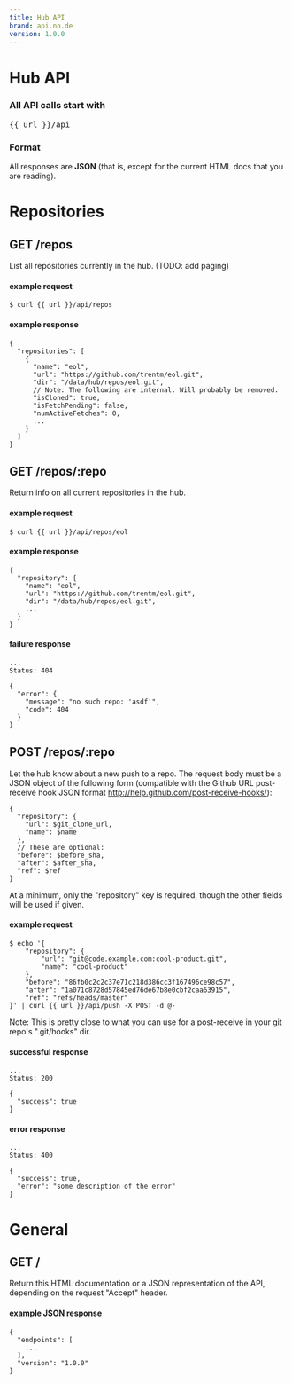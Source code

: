 ```yaml
---
title: Hub API
brand: api.no.de
version: 1.0.0
---
```


# Hub API

### All API calls start with

<pre class="base">
{{ url }}/api
</pre>

### Format

All responses are **JSON** (that is, except for the current HTML docs that
you are reading).


<!--
    # JSON
    GET /api/repos
    POST /api/repos/:repo
        {
          "repository": {
            "url": $git_clone_url,
            "name": $name
          }
          // The following are optional. Just including the above would be
          // typical for a POST to create a new repo entry in the hub.
          "before": $before_sha,
          "after": $after_sha,
          "ref": $ref
        }
    GET /api/repos/:repo
    DELETE /api/repos/:repo
    GET /api/repos/:repo/refs
    GET /api/repos/:repo/refs/:ref/:path
        GET /api/repos/eol/ref/master/README.md
        {
            "ref": "refs/heads/master",
            "path": "README.md",
            "type": "blob",
            "blob" {
                "id": ...
                "data": ...
            }
        }
        ...OR...
        GET /api/repos/eol/refs/master/lib
        {
            "ref": "refs/heads/master",
            "path": "lib",
            "type": "tree",
            "tree": {
              "id": "0bbd683f331433c826bdcfbc31014c1f65713348",
              "entries":
                 [ { id: 'ae2e0f752a4d4363e33f92caacf7bae0042f587e',
                     name: 'eol.py',
                     attributes: 33261 } ]
            }
        }
        GET /api/commit/:id
        {
          "commit": {
            "id": "50c3c7295d473e42adaf14f4e6f12df5c18a6e01",
            "message": "slight adding to Tim's test case for html5 block tags\n",
            "author": {
              "name": "Trent Mick",
              "email": "trentm@gmail.com",
              "time": "2011-03-23T04:48:40.000Z",
              "timeOffset": -420
            },
            "committer": {
              "name": "Trent Mick",
              "email": "trentm@gmail.com",
              "time": "2011-03-23T04:48:40.000Z",
              "timeOffset": -420
            },
            "parents": [
              "b72fee60f3c25e70d349567578f01011c450b5a5"
            ],
            "tree": "16c95e7f8d2006871c34d9e8e716b4d0048eb165"
          },
          "repository": {
            "name": "markdown2",
            "url": "git@github.com:trentm/python-markdown2.git",
            "isCloned": true,
            "isFetchPending": false
          }
        }

    # HTML
    GET /:repo
    GET /:repo/tree/:ref/:path
    GET /:repo/blob/:ref/:path
    GET /:repo/raw/:ref/:path
    GET /:repo/commit/:id
    GET /:repo/commits/:ref
    

-->


# Repositories

## GET /repos

List all repositories currently in the hub. (TODO: add paging)

#### example request

    $ curl {{ url }}/api/repos

#### example response

    {
      "repositories": [
        {
          "name": "eol",
          "url": "https://github.com/trentm/eol.git",
          "dir": "/data/hub/repos/eol.git",
          // Note: The following are internal. Will probably be removed.
          "isCloned": true,
          "isFetchPending": false,
          "numActiveFetches": 0,
          ...
        }
      ]
    }


## GET /repos/:repo

Return info on all current repositories in the hub.

#### example request

    $ curl {{ url }}/api/repos/eol

#### example response

    {
      "repository": {
        "name": "eol",
        "url": "https://github.com/trentm/eol.git",
        "dir": "/data/hub/repos/eol.git",
        ...
      }
    }

#### failure response

    ...
    Status: 404

    {
      "error": {
        "message": "no such repo: 'asdf'",
        "code": 404
      }
    }


## POST /repos/:repo

Let the hub know about a new push to a repo. The request body must be a JSON
object of the following form (compatible with the Github URL post-receive
hook JSON format <http://help.github.com/post-receive-hooks/>):

    {
      "repository": {
        "url": $git_clone_url,
        "name": $name
      },
      // These are optional:
      "before": $before_sha,
      "after": $after_sha,
      "ref": $ref
    }

At a minimum, only the "repository" key is required, though the other
fields will be used if given.


#### example request

    $ echo '{
        "repository": {
            "url": "git@code.example.com:cool-product.git",
            "name": "cool-product"
        },
        "before": "86fb0c2c2c37e71c218d386cc3f167496ce98c57",
        "after": "1a071c8728d57845ed76de67b8e0cbf2caa63915",
        "ref": "refs/heads/master"
    }' | curl {{ url }}/api/push -X POST -d @-

Note: This is pretty close to what you can use for a post-receive in your git
repo's ".git/hooks" dir.

#### successful response

    ...
    Status: 200

    {
      "success": true
    }

#### error response

    ...
    Status: 400

    {
      "success": true,
      "error": "some description of the error"
    }



# General

## GET /

Return this HTML documentation or a JSON representation of the API, depending
on the request "Accept" header.

#### example JSON response

    {
      "endpoints": [
        ...
      ], 
      "version": "1.0.0"
    }


